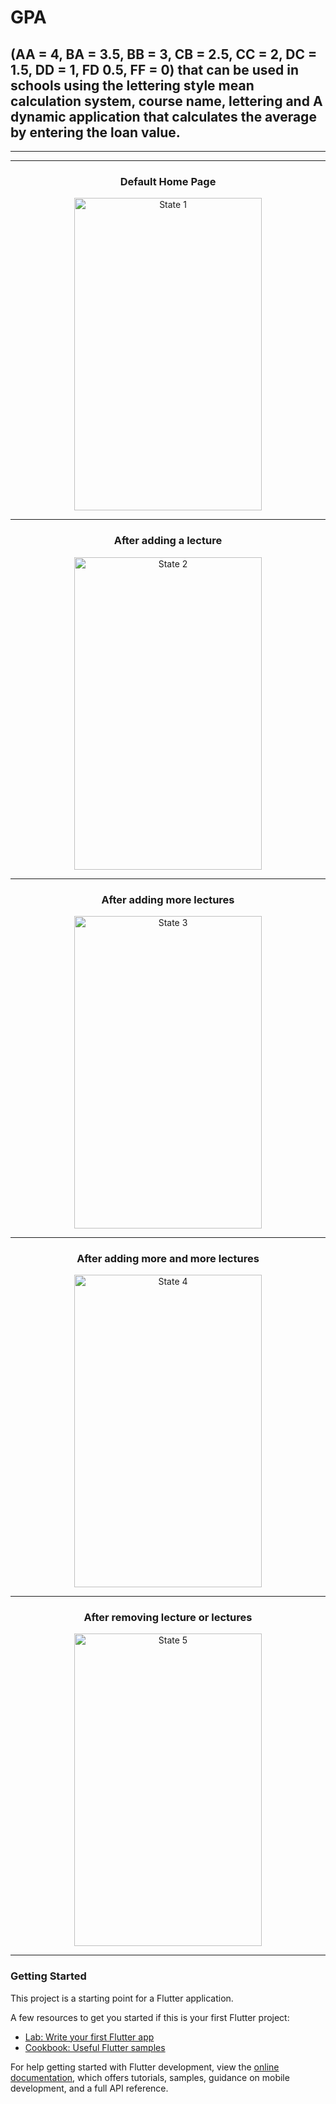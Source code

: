 # GPA

<h2>(AA = 4, BA = 3.5, BB = 3, CB = 2.5, CC = 2, DC = 1.5, DD = 1, FD 0.5, FF = 0) that can be used in schools using the lettering style mean calculation system, course name, lettering and A dynamic application that calculates the average by entering the loan value.</h2>
<hr>
<hr>
<div align="center">
<h3>Default Home Page</h3>                                                                                                                         
<img src="ımages_after_operation/state1.png" alt="State 1" style="height: 500px; width:300px;"/>
<hr>
<h3>After adding a lecture</h3>
<img src="ımages_after_operation/state2.png" alt="State 2" style="height: 500px; width:300px;"/>
<hr>
<h3>After adding more lectures</h3>
<img src="ımages_after_operation/state3.png" alt="State 3" style="height: 500px; width:300px;"/>
<hr>
<h3>After adding more and more lectures</h3>
<img src="ımages_after_operation/state4.png" alt="State 4" style="height: 500px; width:300px;"/>
<hr>
<h3>After removing lecture or lectures</h3>
<img src="ımages_after_operation/state5.png" alt="State 5" style="height: 500px; width:300px;"/>
<hr>
</div>
<h3>Getting Started</h3>

This project is a starting point for a Flutter application.

A few resources to get you started if this is your first Flutter project:

- [Lab: Write your first Flutter app](https://docs.flutter.dev/get-started/codelab)
- [Cookbook: Useful Flutter samples](https://docs.flutter.dev/cookbook)

For help getting started with Flutter development, view the
[online documentation](https://docs.flutter.dev/), which offers tutorials,
samples, guidance on mobile development, and a full API reference.
